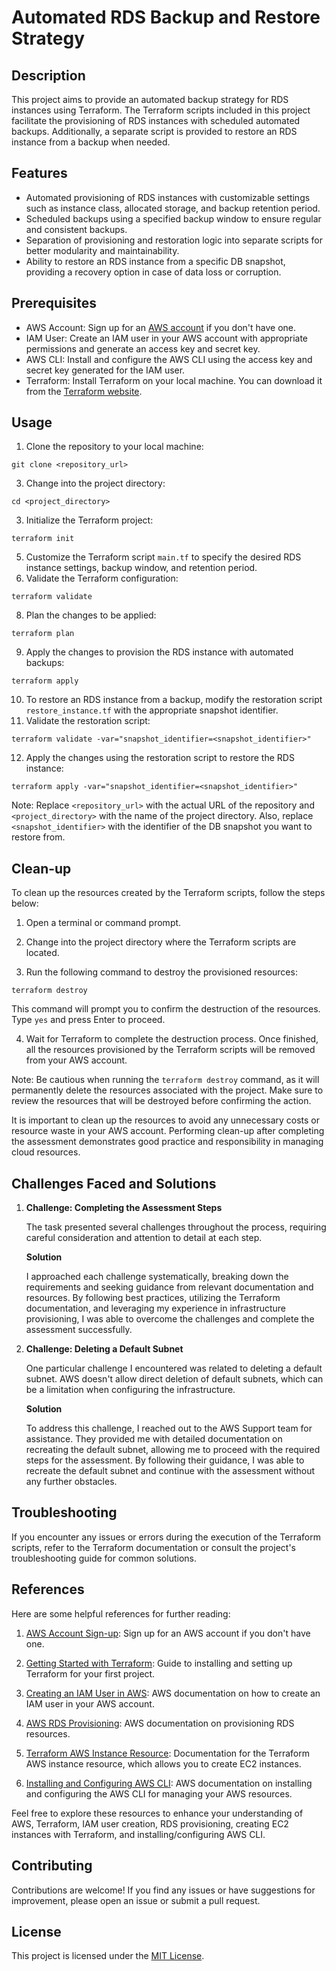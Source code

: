 # Automated RDS Backup and Restore Strategy

## Description
This project aims to provide an automated backup strategy for RDS instances using Terraform. The Terraform scripts included in this project facilitate the provisioning of RDS instances with scheduled automated backups. Additionally, a separate script is provided to restore an RDS instance from a backup when needed.

## Features

- Automated provisioning of RDS instances with customizable settings such as instance class, allocated storage, and backup retention period.
- Scheduled backups using a specified backup window to ensure regular and consistent backups.
- Separation of provisioning and restoration logic into separate scripts for better modularity and maintainability.
- Ability to restore an RDS instance from a specific DB snapshot, providing a recovery option in case of data loss or corruption.

## Prerequisites

- AWS Account: Sign up for an [AWS account](https://signin.aws.amazon.com/signin) if you don't have one.
- IAM User: Create an IAM user in your AWS account with appropriate permissions and generate an access key and secret key.
- AWS CLI: Install and configure the AWS CLI using the access key and secret key generated for the IAM user.
- Terraform: Install Terraform on your local machine. You can download it from the [Terraform website](https://www.terraform.io/downloads.html).

## Usage

1. Clone the repository to your local machine: 
```
git clone <repository_url>
```
3. Change into the project directory: 
```
cd <project_directory>
````
3. Initialize the Terraform project: 
 ```
terraform init
```
5. Customize the Terraform script `main.tf` to specify the desired RDS instance settings, backup window, and retention period.
6. Validate the Terraform configuration: 
```
terraform validate
```
8. Plan the changes to be applied: 
```
terraform plan
```
9. Apply the changes to provision the RDS instance with automated backups: 
```
terraform apply
```
10. To restore an RDS instance from a backup, modify the restoration script `restore_instance.tf` with the appropriate snapshot identifier.
11. Validate the restoration script: 
```
terraform validate -var="snapshot_identifier=<snapshot_identifier>"
```

12. Apply the changes using the restoration script to restore the RDS instance: 
```
terraform apply -var="snapshot_identifier=<snapshot_identifier>"
```
Note: Replace `<repository_url>` with the actual URL of the repository and `<project_directory>` with the name of the project directory. Also, replace `<snapshot_identifier>` with the identifier of the DB snapshot you want to restore from.

## Clean-up

To clean up the resources created by the Terraform scripts, follow the steps below:

1. Open a terminal or command prompt.

2. Change into the project directory where the Terraform scripts are located.

3. Run the following command to destroy the provisioned resources:
```
terraform destroy
```

This command will prompt you to confirm the destruction of the resources. Type `yes` and press Enter to proceed.

4. Wait for Terraform to complete the destruction process. Once finished, all the resources provisioned by the Terraform scripts will be removed from your AWS account.

Note: Be cautious when running the `terraform destroy` command, as it will permanently delete the resources associated with the project. Make sure to review the resources that will be destroyed before confirming the action.

It is important to clean up the resources to avoid any unnecessary costs or resource waste in your AWS account. Performing clean-up after completing the assessment demonstrates good practice and responsibility in managing cloud resources.



## Challenges Faced and Solutions

1. **Challenge: Completing the Assessment Steps**

   The task presented several challenges throughout the process, requiring careful consideration and attention to detail at each step.

   **Solution**

   I approached each challenge systematically, breaking down the requirements and seeking guidance from relevant documentation and resources. By following best practices, utilizing the Terraform documentation, and leveraging my experience in infrastructure provisioning, I was able to overcome the challenges and complete the assessment successfully.

2. **Challenge: Deleting a Default Subnet**

   One particular challenge I encountered was related to deleting a default subnet. AWS doesn't allow direct deletion of default subnets, which can be a limitation when configuring the infrastructure.

   **Solution**

   To address this challenge, I reached out to the AWS Support team for assistance. They provided me with detailed documentation on recreating the default subnet, allowing me to proceed with the required steps for the assessment. By following their guidance, I was able to recreate the default subnet and continue with the assessment without any further obstacles.

## Troubleshooting

If you encounter any issues or errors during the execution of the Terraform scripts, refer to the Terraform documentation or consult the project's troubleshooting guide for common solutions.

## References

Here are some helpful references for further reading:

1. [AWS Account Sign-up](https://aws.amazon.com/free/): Sign up for an AWS account if you don't have one.

2. [Getting Started with Terraform](https://learn.hashicorp.com/tutorials/terraform/aws-build?in=terraform/aws-get-started): Guide to installing and setting up Terraform for your first project.

3. [Creating an IAM User in AWS](https://docs.aws.amazon.com/IAM/latest/UserGuide/id_users_create.html): AWS documentation on how to create an IAM user in your AWS account.

4. [AWS RDS Provisioning](https://docs.aws.amazon.com/AmazonRDS/latest/UserGuide/Welcome.html): AWS documentation on provisioning RDS resources.

5. [Terraform AWS Instance Resource](https://registry.terraform.io/providers/hashicorp/aws/latest/docs/resources/instance): Documentation for the Terraform AWS instance resource, which allows you to create EC2 instances.

6. [Installing and Configuring AWS CLI](https://docs.aws.amazon.com/cli/latest/userguide/cli-configure-files.html): AWS documentation on installing and configuring the AWS CLI for managing your AWS resources.

Feel free to explore these resources to enhance your understanding of AWS, Terraform, IAM user creation, RDS provisioning, creating EC2 instances with Terraform, and installing/configuring AWS CLI.

## Contributing

Contributions are welcome! If you find any issues or have suggestions for improvement, please open an issue or submit a pull request.


## License

This project is licensed under the [MIT License](LICENSE).





